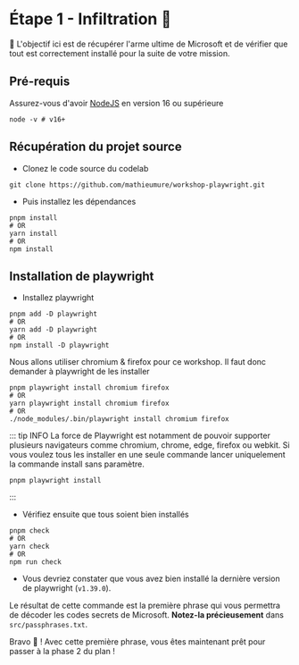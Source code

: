 # Étape 1 - Infiltration 🥷

🎯 L'objectif ici est de récupérer l'arme ultime de Microsoft et de vérifier que tout est correctement installé pour la suite de votre mission.

## Pré-requis

Assurez-vous d'avoir [NodeJS](https://nodejs.org/en/) en version 16 ou supérieure

```shell
node -v # v16+
```

## Récupération du projet source

- Clonez le code source du codelab

```shell
git clone https://github.com/mathieumure/workshop-playwright.git
```

- Puis installez les dépendances

```shell
pnpm install
# OR
yarn install
# OR
npm install
```

## Installation de playwright

- Installez playwright

```shell
pnpm add -D playwright
# OR
yarn add -D playwright
# OR
npm install -D playwright
```

Nous allons utiliser chromium & firefox pour ce workshop. Il faut donc demander à playwright de les installer

```shell
pnpm playwright install chromium firefox
# OR
yarn playwright install chromium firefox
# OR
./node_modules/.bin/playwright install chromium firefox
```

::: tip INFO
La force de Playwright est notamment de pouvoir supporter plusieurs navigateurs comme chromium, chrome, edge, firefox ou webkit. Si vous voulez tous les installer en une seule commande lancer uniquelement la commande install sans paramètre.

```
pnpm playwright install
```

:::

- Vérifiez ensuite que tous soient bien installés

```shell
pnpm check
# OR
yarn check
# OR
npm run check
```

- Vous devriez constater que vous avez bien installé la dernière version de playwright (`v1.39.0`).

Le résultat de cette commande est la première phrase qui vous permettra de décoder les codes secrets de Microsoft. **Notez-la précieusement** dans `src/passphrases.txt`.

Bravo 💪 ! Avec cette première phrase, vous êtes maintenant prêt pour passer à la phase 2 du plan !
